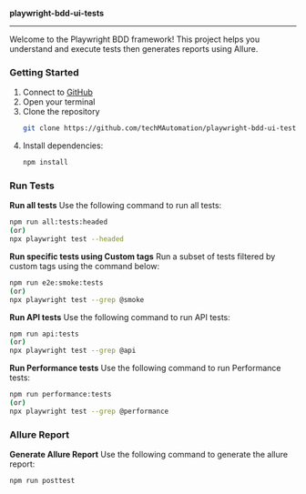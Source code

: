 **playwright-bdd-ui-tests**

-----

Welcome to the Playwright BDD framework! This project helps you understand and execute tests then generates reports using Allure.

### Getting Started

1. Connect to [GitHub](https://github.com/techMAutomation)
2. Open your terminal
3. Clone the repository
    ```bash
    git clone https://github.com/techMAutomation/playwright-bdd-ui-tests.git
    ```
4. Install dependencies:
    ```bash
    npm install 
    ```
### Run Tests

**Run all tests**
  Use the following command to run all tests:
  ```bash
  npm run all:tests:headed 
  (or) 
  npx playwright test --headed
  ```

**Run specific tests using Custom tags**
  Run a subset of tests filtered by custom tags using the command below:
  ```bash
  npm run e2e:smoke:tests
  (or)
  npx playwright test --grep @smoke
  ```  

**Run API tests**
  Use the following command to run API tests:
  ```bash
  npm run api:tests
  (or)
  npx playwright test --grep @api
  ```

**Run Performance tests**
  Use the following command to run Performance tests:
  ```bash
  npm run performance:tests
  (or)
  npx playwright test --grep @performance
  ```  
### Allure Report

**Generate Allure Report**
  Use the following command to generate the allure report:
  ```bash
  npm run posttest
  ```
